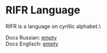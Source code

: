 # RIFR Language

RIFR is a language on cyrillic alphabet.\

Docs Russian: [empty](#)\
Docs Englisch: [empty](#)
